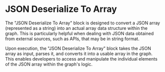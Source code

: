 # JSON Deserialize To Array

The "JSON Deserialize To Array" block is designed to convert a JSON array (represented as a string) into an actual array data structure within the graph. This is particularly helpful when dealing with JSON data obtained from external sources, such as APIs, that may be in string format.

Upon execution, the "JSON Deserialize To Array" block takes the JSON array as input, parses it, and converts it into a usable array in the graph. This enables developers to access and manipulate the individual elements of the JSON array within the graph's logic.
